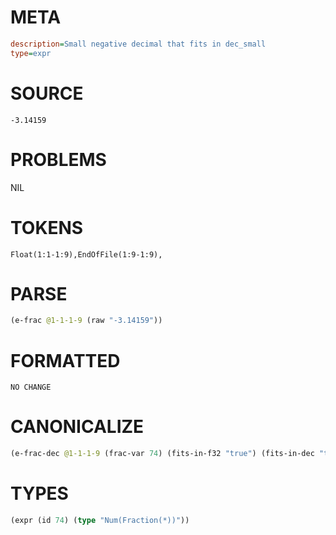# META
~~~ini
description=Small negative decimal that fits in dec_small
type=expr
~~~
# SOURCE
~~~roc
-3.14159
~~~
# PROBLEMS
NIL
# TOKENS
~~~zig
Float(1:1-1:9),EndOfFile(1:9-1:9),
~~~
# PARSE
~~~clojure
(e-frac @1-1-1-9 (raw "-3.14159"))
~~~
# FORMATTED
~~~roc
NO CHANGE
~~~
# CANONICALIZE
~~~clojure
(e-frac-dec @1-1-1-9 (frac-var 74) (fits-in-f32 "true") (fits-in-dec "true") (value "-3.14159") (id 74))
~~~
# TYPES
~~~clojure
(expr (id 74) (type "Num(Fraction(*))"))
~~~